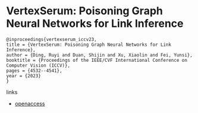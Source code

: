 # VertexSerum: Poisoning Graph Neural Networks for Link Inference

```
@inproceedings{vertexserum_iccv23,
title = {VertexSerum: Poisoning Graph Neural Networks for Link Inference},
author = {Ding, Ruyi and Duan, Shijin and Xu, Xiaolin and Fei, Yunsi},
booktitle = {Proceedings of the IEEE/CVF International Conference on Computer Vision (ICCV)},
pages = {4532--4541},
year = {2023}
}
```

links
- [openaccess](http://openaccess.thecvf.com//content/ICCV2023/html/Ding_VertexSerum_Poisoning_Graph_Neural_Networks_for_Link_Inference_ICCV_2023_paper.html)

